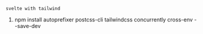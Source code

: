 `svelte with tailwind`

1. npm install autoprefixer postcss-cli tailwindcss concurrently cross-env --save-dev